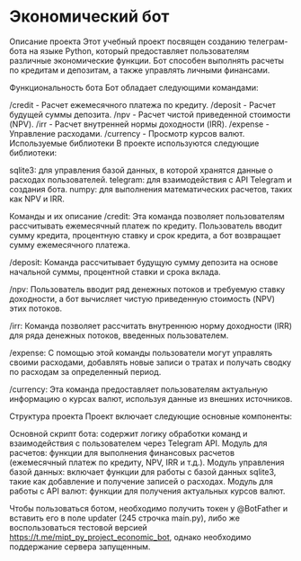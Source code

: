 # Экономический бот
Описание проекта
Этот учебный проект посвящен созданию телеграм-бота на языке Python, который предоставляет пользователям различные экономические функции. Бот способен выполнять расчеты по кредитам и депозитам, а также управлять личными финансами.

Функциональность бота
Бот обладает следующими командами:

/credit - Расчет ежемесячного платежа по кредиту.
/deposit - Расчет будущей суммы депозита.
/npv - Расчет чистой приведенной стоимости (NPV).
/irr - Расчет внутренней нормы доходности (IRR).
/expense - Управление расходами.
/currency - Просмотр курсов валют.
Используемые библиотеки
В проекте используются следующие библиотеки:

sqlite3: для управления базой данных, в которой хранятся данные о расходах пользователей.
telegram: для взаимодействия с API Telegram и создания бота.
numpy: для выполнения математических расчетов, таких как NPV и IRR.

Команды и их описание
/credit: Эта команда позволяет пользователям рассчитывать ежемесячный платеж по кредиту. Пользователь вводит сумму кредита, процентную ставку и срок кредита, а бот возвращает сумму ежемесячного платежа.

/deposit: Команда рассчитывает будущую сумму депозита на основе начальной суммы, процентной ставки и срока вклада.

/npv: Пользователь вводит ряд денежных потоков и требуемую ставку доходности, а бот вычисляет чистую приведенную стоимость (NPV) этих потоков.

/irr: Команда позволяет рассчитать внутреннюю норму доходности (IRR) для ряда денежных потоков, введенных пользователем.

/expense: С помощью этой команды пользователи могут управлять своими расходами, добавлять новые записи о тратах и получать сводку по расходам за определенный период.

/currency: Эта команда предоставляет пользователям актуальную информацию о курсах валют, используя данные из внешних источников.

Структура проекта
Проект включает следующие основные компоненты:

Основной скрипт бота: содержит логику обработки команд и взаимодействия с пользователем через Telegram API.
Модуль для расчетов: функции для выполнения финансовых расчетов (ежемесячный платеж по кредиту, NPV, IRR и т.д.).
Модуль управления базой данных: включает функции для работы с базой данных sqlite3, такие как добавление и получение записей о расходах.
Модуль для работы с API валют: функции для получения актуальных курсов валют.

Чтобы пользоваться ботом, необходимо получить токен у @BotFather и вставить его в поле updater (245 строчка main.py), либо же воспользоваться тестовой версией https://t.me/mipt_py_project_economic_bot, однако необходимо поддержание сервера запущенным.
